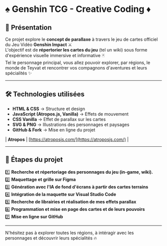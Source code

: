 # ♠️ **Genshin TCG - Creative Coding** ♦️

## 🎨 Présentation  
Ce projet explore le **concept de parallaxe** à travers le jeu de cartes officiel du Jeu Vidéo **Genshin Impact** ⚔️\
L'objectif est de **répertorier les cartes du jeu** (tel un wiki) sous forme d'expérience visuelle immersive et informative 🃏\
Tel le personnage principal, vous allez pouvoir explorer, par régions, le monde de Teyvat et rencontrer vos compagnons d'aventures et leurs spécialités ✨  

---

## 🛠 Technologies utilisées  
- **HTML & CSS** → Structure et design  
- **JavaScript (Atropos.js, Vanilla)** → Effets de mouvement
- **CSS Vanilla** → Effet de parallax sur les cartes
- **SVG & PNG** → Illustrations des personnages et paysages
- **GitHub & Fork** → Mise en ligne du projet

| **Atropos** | [https://atroposjs.com/](https://atroposjs.com/) |

---

## 🚀 Étapes du projet  
1️⃣ **Recherche et répertoriage des personnages du jeu (in-game, wiki).**\
2️⃣ **Maquettage et grille sur Figma**\
3️⃣ **Génération avec l'IA de fond d'écrans à partir des cartes terrains**\
4️⃣ **Intégration de la maquette sur Visual Studio Code**\
5️⃣ **Recherche de librairies et réalisation de mes effets parallax**\
6️⃣ **Programmation et mise en page des cartes et de leurs pouvoirs**\
7️⃣ **Mise en ligne sur GitHub**

---

N'hésitez pas à explorer toutes les régions, à intéragir avec les personnages et découvrir leurs spécialités 🔥
